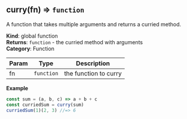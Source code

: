 ## curry(fn) ⇒ <code>function</code>

A function that takes multiple arguments and returns a curried method.

**Kind**: global function\
**Returns**: <code>function</code> - the curried method with arguments\
**Category**: Function

| Param | Type                  | Description           |
| ----- | --------------------- | --------------------- |
| fn    | <code>function</code> | the function to curry |

**Example**

```js
const sum = (a, b, c) => a + b + c
const curriedSum = curry(sum)
curriedSum(1)(2, 3) //=> 6
```
